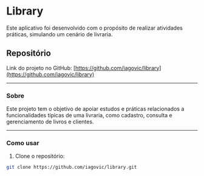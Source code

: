# Library

Este aplicativo foi desenvolvido com o propósito de realizar atividades práticas, simulando um cenário de livraria.

## Repositório

Link do projeto no GitHub: [https://github.com/iagovic/library](https://github.com/iagovic/library)

---

### Sobre

Este projeto tem o objetivo de apoiar estudos e práticas relacionados a funcionalidades típicas de uma livraria, como cadastro, consulta e gerenciamento de livros e clientes.

---

### Como usar

1. Clone o repositório:
```bash
git clone https://github.com/iagovic/library.git
